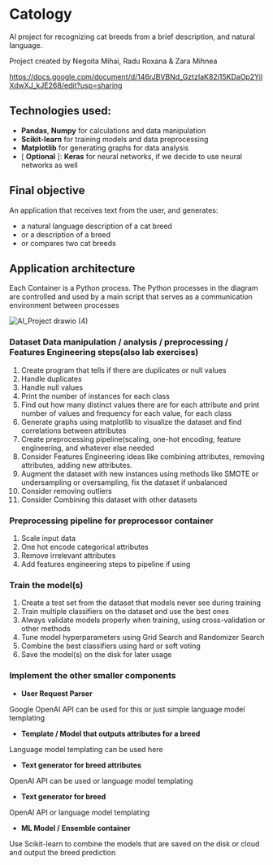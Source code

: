# Catology
AI project for recognizing cat breeds from a brief description, and natural language.

Project created by Negoita Mihai, Radu Roxana & Zara Mihnea

https://docs.google.com/document/d/146rJBVBNd_GztzIaK82i15KDaOp2YilXdwXJ_kJE268/edit?usp=sharing
## Technologies used:
- **Pandas**, **Numpy** for calculations and data manipulation
- **Scikit-learn** for training models and data preprocessing
- **Matplotlib** for generating graphs for data analysis
- [ **Optional** ]: **Keras** for neural networks, if we decide to use neural networks as well

## Final objective 
An application that receives text from the user, and generates:
- a natural language description of a cat breed
- or a description of a breed
- or compares two cat breeds
## Application architecture
Each Container is a Python process. The Python processes in the diagram are controlled and used by a main script that serves as a communication environment between processes

![AI_Project drawio (4)](https://github.com/user-attachments/assets/2fb0fcdc-d9d7-49b2-8f9d-f74dab362e54)

### Dataset Data manipulation / analysis / preprocessing / Features Engineering steps(also lab exercises)
1. Create program that tells if there are duplicates or null values
2. Handle duplicates
3. Handle null values
4. Print the number of instances for each class
6. Find out how many distinct values there are for each attribute and print number of values and frequency for each value, for each class
7. Generate graphs using matplotlib to visualize the dataset and find correlations between attributes
8. Create preprocessing pipeline(scaling, one-hot encoding, feature engineering, and whatever else needed
9. Consider Features Engineering ideas like combining attributes, removing attributes, adding new attributes.
10. Augment the dataset with new instances using methods like SMOTE or undersampling or oversampling, fix the dataset if unbalanced
11. Consider removing outliers
12. Consider Combining this dataset with other datasets

### Preprocessing pipeline for preprocessor container
1. Scale input data
2. One hot encode categorical attributes
3. Remove irrelevant attributes
4. Add features engineering steps to pipeline if using

### Train the model(s)
1. Create a test set from the dataset that models never see during training
2. Train multiple classifiers on the dataset and use the best ones
3. Always validate models properly when training, using cross-validation or other methods
4. Tune model hyperparameters using Grid Search and Randomizer Search
5. Combine the best classifiers using hard or soft voting
6. Save the model(s) on the disk for later usage

### Implement the other smaller components
- **User Request Parser**

Google OpenAI API can be used for this or just simple language model templating
- **Template / Model that outputs attributes for a breed**

Language model templating can be used here
- **Text generator for breed attributes**

OpenAI API can be used or language model templating
- **Text generator for breed**

OpenAI API or  language model templating

- **ML Model / Ensemble container**

Use Scikit-learn to combine the models that are saved on the disk or cloud and output the breed prediction
